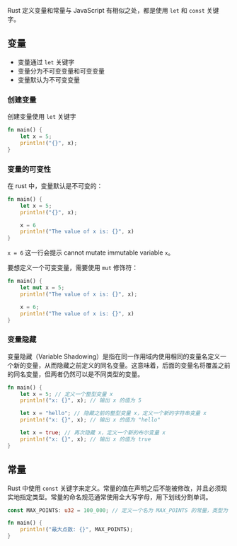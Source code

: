 Rust 定义变量和常量与 JavaScript 有相似之处，都是使用 `let` 和 `const` 关键字。

## 变量

- 变量通过 `let` 关键字
- 变量分为不可变变量和可变变量
- 变量默认为不可变变量

### 创建变量

创建变量使用 `let` 关键字

```rust
fn main() {
	let x = 5;
	println!("{}", x);
}
```

### 变量的可变性

在 rust 中，变量默认是不可变的：

```rust
fn main() {
	let x = 5;
	println!("{}", x);

	x = 6
	println!("The value of x is: {}", x)
}
```

`x = 6`  这一行会提示 cannot mutate immutable variable `x`。

要想定义一个可变变量，需要使用 `mut` 修饰符：

```rust
fn main() {
    let mut x = 5;
    println!("The value of x is: {}", x);

    x = 6;
    println!("The value of x is: {}", x)
}
```

### 变量隐藏

变量隐藏（Variable Shadowing）是指在同一作用域内使用相同的变量名定义一个新的变量，从而隐藏之前定义的同名变量。这意味着，后面的变量名将覆盖之前的同名变量，但两者仍然可以是不同类型的变量。

```rust
fn main() {
    let x = 5; // 定义一个整型变量 x
    println!("x: {}", x); // 输出 x 的值为 5

    let x = "hello"; // 隐藏之前的整型变量 x，定义一个新的字符串变量 x
    println!("x: {}", x); // 输出 x 的值为 "hello"

    let x = true; // 再次隐藏 x，定义一个新的布尔变量 x
    println!("x: {}", x); // 输出 x 的值为 true
}
```

## 常量

Rust 中使用 `const` 关键字来定义。常量的值在声明之后不能被修改，并且必须现实地指定类型。常量的命名规范通常使用全大写字母，用下划线分割单词。

```rust
const MAX_POINTS: u32 = 100_000; // 定义一个名为 MAX_POINTS 的常量，类型为 u32，值为 100,000

fn main() {
    println!("最大点数: {}", MAX_POINTS);
}
```

